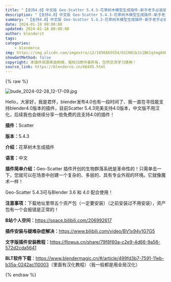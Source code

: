 ```yaml
---
title: "【支持4.0】中文版 Geo-Scatter 5.4.3-花草树木模型生成插件-新手老手必装插件-大面积铺草必备"
description: "【支持4.0】中文版 Geo-Scatter 5.4.3-花草树木模型生成插件-新手老手必装插件-大面积铺草必备"
summary: "【支持4.0】中文版 Geo-Scatter 5.4.3-花草树木模型生成插件-新手老手必装插件-大面积铺草必备"
date: 2024-01-18 00:00:00
updated: 2024-01-18 00:00:00
author: blenderit
tags: 
categories:
    - blenderco
img: https://img.alicdn.com/imgextra/i2/1856665554/O1CN01bJs1BK1qtmg84F48P_!!1856665554.jpg
showGetMethod: false
copyright: 本插件资源来自网络，版权归原作者所有，仅供交流学习使用！
source_link: https://blenderco.cn/66445.html
---
```


{% raw %}
<p><img src="https://img.alicdn.com/imgextra/i3/1856665554/O1CN01TwIY011qtmg8p5q8K_!!1856665554.jpg" alt="bude_2024-02-28_12-17-09.jpg"></p><p>Hello，大家好，我是君怀，blender发布4.0也有一段时间了、我一直在寻找能支持blender4.0版本的插件，目前Scatter 5.4.3完美支持4.0版本，中文版不用汉化，后续我也会继续分享一些免费的且支持4.0的插件！</p><p><strong>插件：</strong>Scatter</p><p><strong>版本：</strong>5.4.3</p><p><strong>介绍：</strong>花草树木生成插件</p><p><strong>语言：</strong>中文</p><p><strong>插件简单介绍：</strong>Geo-Scatter 插件开创的生物群落系统是革命性的！只需单击一下，您就可以在场景中创建一个复杂的、多层的、具有专业外观的环境。它就像魔术一样！</p><p>Geo-Scatter 5.4.3可与Blender 3.6 和 4.0 配合使用！</p><p><strong>注意事项：</strong>下载地址里带五个资产包（一定要安装）（之前安装过不用安装），资产包有一个会报错是正常的！</p><p><strong>B站个人空间：</strong><a href="https://space.bilibili.com/206992617" target="_blank" rel="noopener">https://space.bilibili.com/206992617</a></p><p><strong>插件安装与疑难杂症解决：</strong><a href="https://www.bilibili.com/video/BV1x94y1G7G5" target="_blank" rel="noopener">https://www.bilibili.com/video/BV1x94y1G7G5</a></p><p><strong>文字版插件安装教程：</strong><a href="https://flowus.cn/share/79f8f60a-c2e9-4d66-9a56-572d2cda5641" target="_blank" rel="noopener">https://flowus.cn/share/79f8f60a-c2e9-4d66-9a56-572d2cda5641</a></p><p><strong>BLT软件下载</strong>：<a href="https://www.blendermagic.cn/#/article/499fd3b7-7591-11eb-b35a-0242ac110003" target="_blank" rel="noopener">https://www.blendermagic.cn/#/article/499fd3b7-7591-11eb-b35a-0242ac110003</a>（里面有汉化教程）（我一般都是用全局汉化）</p>
<div style="display: none">blenderco</div>
{% endraw %}